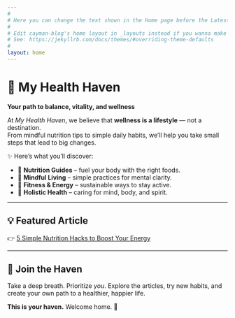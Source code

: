 ```yaml
---
#
# Here you can change the text shown in the Home page before the Latest Posts section.
#
# Edit cayman-blog's home layout in _layouts instead if you wanna make some changes
# See: https://jekyllrb.com/docs/themes/#overriding-theme-defaults
#
layout: home
---
```


# 🌿 My Health Haven  
**Your path to balance, vitality, and wellness**

At *My Health Haven*, we believe that **wellness is a lifestyle** — not a destination.  
From mindful nutrition tips to simple daily habits, we’ll help you take small steps that lead to big changes.

✨ Here’s what you’ll discover:
- 🥗 **Nutrition Guides** – fuel your body with the right foods.  
- 🧘 **Mindful Living** – simple practices for mental clarity.  
- 💪 **Fitness & Energy** – sustainable ways to stay active.  
- 🌱 **Holistic Health** – caring for mind, body, and spirit.  

---

## 💡 Featured Article
👉 [5 Simple Nutrition Hacks to Boost Your Energy](/nutrition-tips)

---

## 🌸 Join the Haven
Take a deep breath. Prioritize *you*. Explore the articles, try new habits, and create your own path to a healthier, happier life.  

**This is your haven.** Welcome home. 💚
